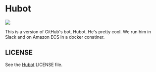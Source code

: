Hubot
=====
[![](https://images.microbadger.com/badges/image/newspring/hubot.svg)](https://microbadger.com/images/newspring/hubot "Get your own image badge on microbadger")

This is a version of GitHub's bot, Hubot. He's pretty cool. We run him in Slack and on Amazon ECS in a docker conatiner.

LICENSE
-------

See the [Hubot](https://github.com/github/hubot/blob/master/LICENSE.md) LICENSE file.
